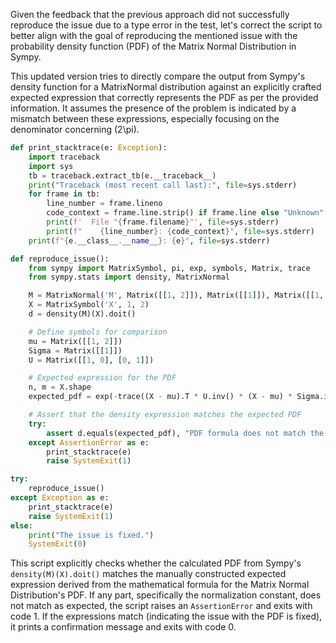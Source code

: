 Given the feedback that the previous approach did not successfully reproduce the issue due to a type error in the test, let's correct the script to better align with the goal of reproducing the mentioned issue with the probability density function (PDF) of the Matrix Normal Distribution in Sympy.

This updated version tries to directly compare the output from Sympy's density function for a MatrixNormal distribution against an explicitly crafted expected expression that correctly represents the PDF as per the provided information. It assumes the presence of the problem is indicated by a mismatch between these expressions, especially focusing on the denominator concerning \(2\pi\).

```python
def print_stacktrace(e: Exception):
    import traceback
    import sys
    tb = traceback.extract_tb(e.__traceback__)
    print("Traceback (most recent call last):", file=sys.stderr)
    for frame in tb:
        line_number = frame.lineno
        code_context = frame.line.strip() if frame.line else "Unknown"
        print(f'  File "{frame.filename}"', file=sys.stderr)
        print(f"    {line_number}: {code_context}", file=sys.stderr)
    print(f"{e.__class__.__name__}: {e}", file=sys.stderr)

def reproduce_issue():
    from sympy import MatrixSymbol, pi, exp, symbols, Matrix, trace
    from sympy.stats import density, MatrixNormal

    M = MatrixNormal('M', Matrix([[1, 2]]), Matrix([[1]]), Matrix([[1, 0], [0, 1]]))
    X = MatrixSymbol('X', 1, 2)
    d = density(M)(X).doit()

    # Define symbols for comparison
    mu = Matrix([[1, 2]])
    Sigma = Matrix([[1]])
    U = Matrix([[1, 0], [0, 1]])

    # Expected expression for the PDF
    n, m = X.shape
    expected_pdf = exp(-trace((X - mu).T * U.inv() * (X - mu) * Sigma.inv())/2) / ((2*pi)**(n*m/2) * sqrt(Sigma.det())**(n) * sqrt(U.det())**(m))

    # Assert that the density expression matches the expected PDF
    try:
        assert d.equals(expected_pdf), "PDF formula does not match the expected expression."
    except AssertionError as e:
        print_stacktrace(e)
        raise SystemExit(1)

try:
    reproduce_issue()
except Exception as e:
    print_stacktrace(e)
    raise SystemExit(1)
else:
    print("The issue is fixed.")
    SystemExit(0)
```

This script explicitly checks whether the calculated PDF from Sympy's `density(M)(X).doit()` matches the manually constructed expected expression derived from the mathematical formula for the Matrix Normal Distribution's PDF. If any part, specifically the normalization constant, does not match as expected, the script raises an `AssertionError` and exits with code 1. If the expressions match (indicating the issue with the PDF is fixed), it prints a confirmation message and exits with code 0.